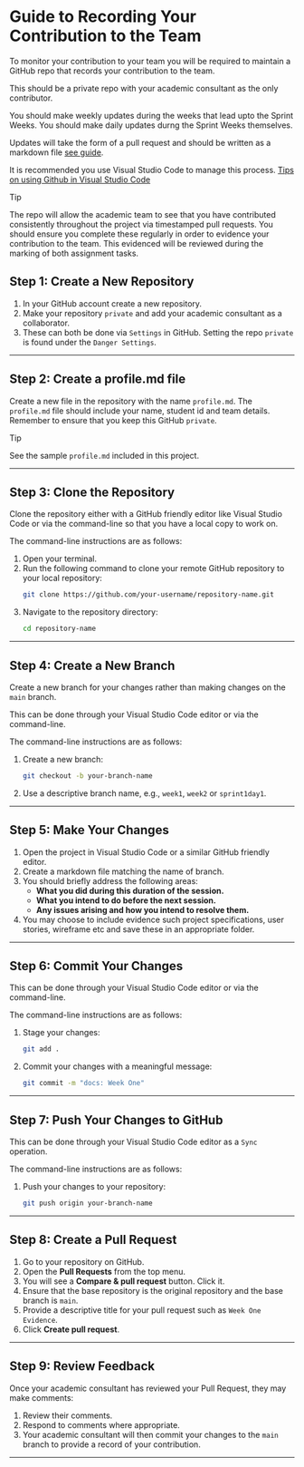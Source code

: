 # Guide to Recording Your Contribution to the Team

To monitor your contribution to your team you will be required to maintain a GitHub repo that records your contribution to the team.

This should be a private repo with your academic consultant as the only contributor.

You should make weekly updates during the weeks that lead upto the Sprint Weeks.  You should make daily updates durng the Sprint Weeks themselves.

Updates will take the form of a pull request and should be written as a markdown file [see guide](https://docs.github.com/en/get-started/writing-on-github/getting-started-with-writing-and-formatting-on-github/basic-writing-and-formatting-syntax).

It is recommended you use Visual Studio Code to manage this process. [Tips on using Github in Visual Studio Code](https://code.visualstudio.com/docs/sourcecontrol/overview)


> [!TIP]
> The repo will allow the academic team to see that you have contributed consistently throughout the project via timestamped pull requests.  You should ensure you complete these regularly in order to evidence your contribution to the team.  This evidenced will be reviewed during the marking of both assignment tasks.

## **Step 1: Create a New Repository**
1. In your GitHub account create a new repository.
2. Make your repository `private` and add your academic consultant as a collaborator.  
3. These can both be done via `Settings` in GitHub.  Setting the repo `private` is found under the `Danger Settings`.

---

## **Step 2: Create a profile.md file**

Create a new file in the repository with the name `profile.md`.  The `profile.md` file should include your name, student id and team details.  Remember to ensure that you keep this GitHub `private`.  

> [!TIP]
> See the sample `profile.md` included in this project.

---

## **Step 3: Clone the Repository**

Clone the repository either with a GitHub friendly editor like Visual Studio Code or via the command-line so that you have a local copy to work on.

The command-line instructions are as follows:

1. Open your terminal.
3. Run the following command to clone your remote GitHub repository to your local repository:
   ```bash
   git clone https://github.com/your-username/repository-name.git
   ```
4. Navigate to the repository directory:
   ```bash
   cd repository-name
   ```

---

## **Step 4: Create a New Branch**
Create a new branch for your changes rather than making changes on the `main` branch.

This can be done through your Visual Studio Code editor or via the command-line.

The command-line instructions are as follows:

1. Create a new branch:
   ```bash
   git checkout -b your-branch-name
   ```
2. Use a descriptive branch name, e.g., `week1`, `week2` or `sprint1day1`.

---

## **Step 5: Make Your Changes**

1. Open the project in Visual Studio Code or a similar GitHub friendly editor.
2. Create a markdown file matching the name of branch.
3. You should briefly address the following areas:
   - **What you did during this duration of the session.**
   - **What you intend to do before the next session.**
   - **Any issues arising and how you intend to resolve them.**
4. You may choose to include evidence such project specifications, user stories, wireframe etc and save these in an appropriate folder.

---

## **Step 6: Commit Your Changes**

This can be done through your Visual Studio Code editor or via the command-line.

The command-line instructions are as follows:

1. Stage your changes:
   ```bash
   git add .
   ```
2. Commit your changes with a meaningful message:
   ```bash
   git commit -m "docs: Week One"
   ```

---

## **Step 7: Push Your Changes to GitHub**

This can be done through your Visual Studio Code editor as a `Sync` operation.

The command-line instructions are as follows:

1. Push your changes to your repository:
   ```bash
   git push origin your-branch-name
   ```

---

## **Step 8: Create a Pull Request**

1. Go to your repository on GitHub.
2. Open the **Pull Requests** from the top menu.
3. You will see a **Compare & pull request** button. Click it.
4. Ensure that the base repository is the original repository and the base branch is `main`.
5. Provide a descriptive title for your pull request such as `Week One Evidence`.
6. Click **Create pull request**.

---

## **Step 9: Review Feedback**
Once your academic consultant has reviewed your Pull Request, they may make comments:
1. Review their comments.
2. Respond to comments where appropriate.
3. Your academic consultant will then commit your changes to the `main` branch to provide a record of your contribution.


---





